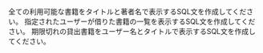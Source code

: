 全ての利用可能な書籍をタイトルと著者名で表示するSQL文を作成してください。
指定されたユーザーが借りた書籍の一覧を表示するSQL文を作成してください。
期限切れの貸出書籍をユーザー名とタイトルで表示するSQL文を作成してください。
